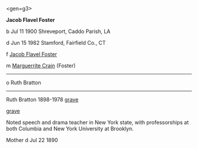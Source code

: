 <gen=g3>

<b>Jacob Flavel Foster</b>

b Jul 11 1900 Shreveport, Caddo Parish, LA

d Jun 15 1982 Stamford, Fairfield Co., CT

f [Jacob Flavel Foster](../g4/jacob_flavel_foster_1873.md)

m [Marguerrite Crain](../g4/marguerrite_crain) (Foster)

<hr>

o Ruth Bratton

<hr>

Ruth Bratton 1898-1978 [grave](https://www.findagrave.com/memorial/80417007/ruth-foster)

[grave](https://www.findagrave.com/memorial/47678409/jacob-flavel-foster)

Noted speech and drama teacher in New York state, with professorships at both Columbia and New York University at Brooklyn.

Mother d Jul 22 1890